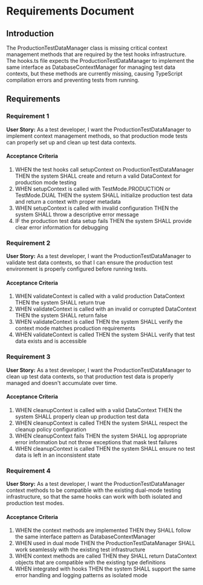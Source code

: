 # Requirements Document

## Introduction

The ProductionTestDataManager class is missing critical context management methods that are required by the test hooks infrastructure. The hooks.ts file expects the ProductionTestDataManager to implement the same interface as DatabaseContextManager for managing test data contexts, but these methods are currently missing, causing TypeScript compilation errors and preventing tests from running.

## Requirements

### Requirement 1

**User Story:** As a test developer, I want the ProductionTestDataManager to implement context management methods, so that production mode tests can properly set up and clean up test data contexts.

#### Acceptance Criteria

1. WHEN the test hooks call setupContext on ProductionTestDataManager THEN the system SHALL create and return a valid DataContext for production mode testing
2. WHEN setupContext is called with TestMode.PRODUCTION or TestMode.DUAL THEN the system SHALL initialize production test data and return a context with proper metadata
3. WHEN setupContext is called with invalid configuration THEN the system SHALL throw a descriptive error message
4. IF the production test data setup fails THEN the system SHALL provide clear error information for debugging

### Requirement 2

**User Story:** As a test developer, I want the ProductionTestDataManager to validate test data contexts, so that I can ensure the production test environment is properly configured before running tests.

#### Acceptance Criteria

1. WHEN validateContext is called with a valid production DataContext THEN the system SHALL return true
2. WHEN validateContext is called with an invalid or corrupted DataContext THEN the system SHALL return false
3. WHEN validateContext is called THEN the system SHALL verify the context mode matches production requirements
4. WHEN validateContext is called THEN the system SHALL verify that test data exists and is accessible

### Requirement 3

**User Story:** As a test developer, I want the ProductionTestDataManager to clean up test data contexts, so that production test data is properly managed and doesn't accumulate over time.

#### Acceptance Criteria

1. WHEN cleanupContext is called with a valid DataContext THEN the system SHALL properly clean up production test data
2. WHEN cleanupContext is called THEN the system SHALL respect the cleanup policy configuration
3. WHEN cleanupContext fails THEN the system SHALL log appropriate error information but not throw exceptions that mask test failures
4. WHEN cleanupContext is called THEN the system SHALL ensure no test data is left in an inconsistent state

### Requirement 4

**User Story:** As a test developer, I want the ProductionTestDataManager context methods to be compatible with the existing dual-mode testing infrastructure, so that the same hooks can work with both isolated and production test modes.

#### Acceptance Criteria

1. WHEN the context methods are implemented THEN they SHALL follow the same interface pattern as DatabaseContextManager
2. WHEN used in dual mode THEN the ProductionTestDataManager SHALL work seamlessly with the existing test infrastructure
3. WHEN context methods are called THEN they SHALL return DataContext objects that are compatible with the existing type definitions
4. WHEN integrated with hooks THEN the system SHALL support the same error handling and logging patterns as isolated mode